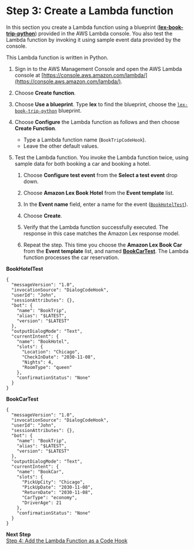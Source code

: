 # Step 3: Create a Lambda function

In this section you create a Lambda function using a blueprint ([**lex-book-trip-python**](../source/lex-book-trip-python.py)) provided in the AWS Lambda console. You also test the Lambda function by invoking it using sample event data provided by the console.

This Lambda function is written in Python.

1. Sign in to the AWS Management Console and open the AWS Lambda console at [https://console.aws.amazon.com/lambda/](https://console.aws.amazon.com/lambda/).

1. Choose **Create function**.

1. Choose **Use a blueprint**. Type **lex** to find the blueprint, choose the [`lex-book-trip-python`](../source/lex-book-trip-python.py) blueprint.

1. Choose **Configure** the Lambda function as follows and then choose **Create Function**.
   + Type a Lambda function name (`BookTripCodeHook`).
   + Leave the other default values.

1. Test the Lambda function. You invoke the Lambda function twice, using sample data for both booking a car and booking a hotel. 

   1. Choose **Configure test event** from the **Select a test event** drop down.

   1. Choose **Amazon Lex Book Hotel** from the **Event template** list.

   1. In the **Event name** field, enter a name for the event ([`BookHotelTest`](../source/lex-book-hotel-test.json)).

   1. Choose **Create**.

   1. Verify that the Lambda function successfully executed. The response in this case matches the Amazon Lex response model.

   1. Repeat the step. This time you choose the **Amazon Lex Book Car** from the **Event template** list, and named [**BookCarTest**](../source/lex-book-car-test.json). The Lambda function processes the car reservation.
   
     
**BookHotelTest**
   ```
   {
     "messageVersion": "1.0",
     "invocationSource": "DialogCodeHook",
     "userId": "John",
     "sessionAttributes": {},
     "bot": {
       "name": "BookTrip",
       "alias": "$LATEST",
       "version": "$LATEST"
     },
     "outputDialogMode": "Text",
     "currentIntent": {
       "name": "BookHotel",
       "slots": {
         "Location": "Chicago",
         "CheckInDate": "2030-11-08",
         "Nights": 4,
         "RoomType": "queen"
       },
       "confirmationStatus": "None"
     }
   }
   ```
     
 **BookCarTest**
   ```
   {
     "messageVersion": "1.0",
     "invocationSource": "DialogCodeHook",
     "userId": "John",
     "sessionAttributes": {},
     "bot": {
       "name": "BookTrip",
       "alias": "$LATEST",
       "version": "$LATEST"
     },
     "outputDialogMode": "Text",
     "currentIntent": {
       "name": "BookCar",
       "slots": {
         "PickUpCity": "Chicago",
         "PickUpDate": "2030-11-08",
         "ReturnDate": "2030-11-08",
         "CarType": "economy",
         "DriverAge": 21
       },
       "confirmationStatus": "None"
     }
   }
   ```

**Next Step**  
[Step 4: Add the Lambda Function as a Code Hook](ex3-step4.md)
